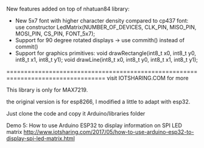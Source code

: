 New features added on top of nhatuan84 library:
- New 5x7 font with higher character density compared to cp437 font: use constructor LedMatrix(NUMBER_OF_DEVICES, CLK_PIN, MISO_PIN, MOSI_PIN, CS_PIN, FONT_5x7);
- Support for 90 degree rotated displays -> use commith() instead of commit()
- Support for graphics primitives:
    void drawRectangle(int8_t x0, int8_t y0, int8_t x1, int8_t y1);
    void drawLine(int8_t x0, int8_t y0, int8_t x1, int8_t y1);

==================================================================================
visit IOTSHARING.COM for more

This library is only for MAX7219.

the original version is for esp8266, I modified a little to adapt with esp32.

Just clone the code and copy it Arduino/libraries folder

Demo 5: How to use Arduino ESP32 to display information on SPI LED matrix
http://www.iotsharing.com/2017/05/how-to-use-arduino-esp32-to-display-spi-led-matrix.html
